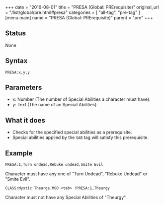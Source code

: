 +++
date = "2016-08-01"
title = "PRESA (Global: PRErequisite)"
original_url = "/list/global/pre.html#presa"
categories = [ "all-tag", "pre-tag" ]
[menu.main]
    name = "PRESA (Global: PRErequisite)"
    parent = "pre"
+++

## Status

None

## Syntax

`PRESA:x,y,y`

## Parameters

-   x: Number (The number of Special Abilities a
    character must have).
-   y: Text (The name of an Special Abilities).



What it does
------------

-   Checks for the specified special abilities as a prerequisite.
-   Special abilities applied by the `SAB` tag will satisfy
    this prerequisite.

Example
-------

`PRESA:1,Turn undead,Rebuke undead,Smite Evil`

Character must have any one of "Turn Undead", "Rebuke Undead" or "Smite
Evil".

`CLASS:Mystic Theurge.MOD <tab> !PRESA:1,Theurgy`

Character must not have any Special Abilities of "Theurgy".

